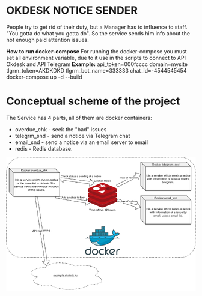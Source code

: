 # **OKDESK NOTICE SENDER**

People try to get rid of their duty, but a Manager has to influence to staff. "You gotta do what you gotta do". So the service sends him info about the not enough paid attention issues.

**How to run docker-compose**
For running the docker-compose you must set all environment variable, due to it use in the scripts to connect to API Okdesk and API Telegram
**Example:**
api_token=000fcccc domain=mysite tlgrm_token=AKDKDKD tlgrm_bot_name=333333 chat_id=-4544545454 docker-compose up -d --build

# **Conceptual scheme of the project**
The Service has 4 parts, all of them are docker containers:
* overdue_chk - seek the "bad" issues
* telegrm_snd - send a notice via Telegram chat
* email_snd - send a notice via an email server to email
* redis - Redis database.

![Image of Concept](https://github.com/AlexShander/okdesk_notices/blob/master/img/concept.png)
